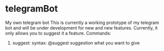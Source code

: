 # telegramBot
My own telegram bot
This is currently a working prototype of my telegram bot and will be under development for new and new features.
Currently, it only allows you to suggest it a feature.
Commands:
1) suggest: 
          syntax: @suggest suggestion what you want to give
